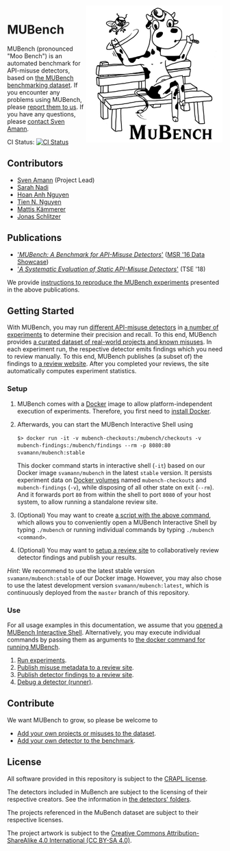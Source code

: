 <img align="right" width="320" height="320" alt="MUBench Logo" src="./meta/logo.png?raw=true" />

# MUBench

MUBench (pronounced "Moo Bench") is an automated benchmark for API-misuse detectors, based on [the MUBench benchmarking dataset](data).
If you encounter any problems using MUBench, please [report them to us](/stg-tud/MUBench/issues/new).
If you have any questions, please [contact Sven Amann](http://www.stg.tu-darmstadt.de/staff/sven_amann).

CI Status: [![CI Status](https://api.shippable.com/projects/570d22d52a8192902e1bfa79/badge?branch=master)](https://app.shippable.com/projects/570d22d52a8192902e1bfa79)

## Contributors

* [Sven Amann](http://www.stg.tu-darmstadt.de/staff/sven_amann) (Project Lead)
* [Sarah Nadi](http://www.sarahnadi.org/)
* [Hoan Anh Nguyen](https://sites.google.com/site/nguyenanhhoan/)
* [Tien N. Nguyen](http://home.eng.iastate.edu/~tien/)
* [Mattis Kämmerer](https://github.com/M8is)
* [Jonas Schlitzer](https://github.com/joschli)

## Publications

* ['*MUBench: A Benchmark for API-Misuse Detectors*'](http://sven-amann.de/publications/2016-05-MSR-MUBench-dataset.html) ([MSR '16 Data Showcase](http://2016.msrconf.org/#/data))
* ['*A Systematic Evaluation of Static API-Misuse Detectors*'](http://sven-amann.de/publications/2018-03-A-Systematic-Evalution-of-Static-API-Misuse-Detectors/) (TSE '18)

We provide [instructions to reproduce the MUBench experiments](reproduction/) presented in the above publications.

## Getting Started

With MUBench, you may run [different API-misuse detectors](detectors/) in [a number of experiments](mubench.pipeline/#experiments) to determine their precision and recall.
To this end, MUBench provides [a curated dataset of real-world projects and known misuses](data/).
In each experiment run, the respective detector emits findings which you need to review manually.
To this end, MUBench publishes (a subset of) the findings to [a review website](mubench.reviewsite/).
After you completed your reviews, the site automatically computes experiment statistics.

### Setup

1. MUBench comes with a [Docker](https://www.docker.com/) image to allow platform-independent execution of experiments.
   Therefore, you first need to [install Docker](https://www.docker.com/get-started).
2. Afterwards, you can start the MUBench Interactive Shell using
   
    `$> docker run -it -v mubench-checkouts:/mubench/checkouts -v mubench-findings:/mubench/findings --rm -p 8080:80 svamann/mubench:stable`
   
   This docker command starts in interactive shell (`-it`) based on our Docker image `svamann/mubench` in the latest `stable` version.
   It persists experiment data on [Docker volumes](https://docs.docker.com/storage/volumes/) named `mubench-checkouts` and `mubench-findings` (`-v`), while disposing of all other state on exit (`--rm`).
   And it forwards port `80` from within the shell to port `8080` of your host system, to allow running a standalone review site.
3. (Optional) You may want to create [a script with the above command](mubench.bin/mubench), which allows you to conveniently open a MUBench Interactive Shell by typing `./mubench` or running individual commands by typing `./mubench <command>`.
4. (Optional) You may want to [setup a review site](mubench.reviewsite/#setup) to collaboratively review detector findings and publish your results.

*Hint*: We recommend to use the latest stable version `svamann/mubench:stable` of our Docker image.
However, you may also chose to use the latest development version `svamann/mubench:latest`, which is continuously deployed from the `master` branch of this repository.

### Use

For all usage examples in this documentation, we assume that you [opened a MUBench Interactive Shell](#setup).
Alternatively, you may execute individual commands by passing them as arguments to [the docker command for running MUBench](#setup).

1. [Run experiments](mubench.pipeline/#run-experiments).
2. [Publish misuse metadata to a review site](mubench.reviewsite/#publish-misuse-metadata).
2. [Publish detector findings to a review site](mubench.reviewsite/#publish-detector-findings).
3. [Debug a detector (runner)](mubench.cli/#debugging-a-detector).

## Contribute

We want MUBench to grow, so please be welcome to

* [Add your own projects or misuses to the dataset](data/).
* [Add your own detector to the benchmark](mubench.cli/).

## License

All software provided in this repository is subject to the [CRAPL license](CRAPL-LICENSE.txt).

The detectors included in MuBench are subject to the licensing of their respective creators. See the information in [the detectors' folders](detectors).

The projects referenced in the MuBench dataset are subject to their respective licenses.

The project artwork is subject to the [Creative Commons Attribution-ShareAlike 4.0 International (CC BY-SA 4.0)](https://creativecommons.org/licenses/by-sa/4.0/).
